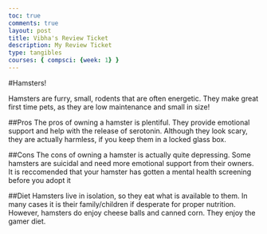 ```yaml
---
toc: true
comments: true
layout: post
title: Vibha's Review Ticket
description: My Review Ticket
type: tangibles
courses: { compsci: {week: 1} }
---
```


#Hamsters!

Hamsters are furry, small, rodents that are often energetic. They make great first time pets, as they are low maintenance and small in size!

##Pros
The pros of owning a hamster is plentiful. They provide emotional support and help with the release of serotonin. Although they look scary, they are actually harmless, if you keep them in a locked glass box.

##Cons
The cons of owning a hamster is actually quite depressing. Some hamsters are suicidal and need more emotional support from their owners. It is reccomended that your hamster has gotten a mental health screening before you adopt it

##Diet 
Hamsters live in isolation, so they eat what is available to them. In many cases it is their family/children if desperate for proper nutrition. However, hamsters do enjoy cheese balls and canned corn. They enjoy the gamer diet.